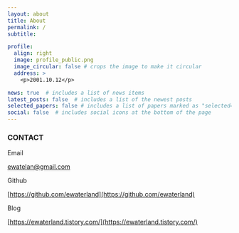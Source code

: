 ```yaml
---
layout: about
title: About
permalink: /
subtitle: 

profile:
  align: right
  image: profile_public.png
  image_circular: false # crops the image to make it circular
  address: >
    <p>2001.10.12</p>

news: true  # includes a list of news items
latest_posts: false  # includes a list of the newest posts
selected_papers: false # includes a list of papers marked as "selected={true}"
social: false  # includes social icons at the bottom of the page
---
```


### CONTACT

Email

[ewatelan@gmail.com](ewatelan@gmail.com)

Github

[https://github.com/ewaterland](https://github.com/ewaterland)

Blog

[https://ewaterland.tistory.com/](https://ewaterland.tistory.com/)
